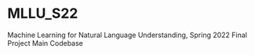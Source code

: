 # MLLU_S22
Machine Learning for Natural Language Understanding, Spring 2022
Final Project Main Codebase
